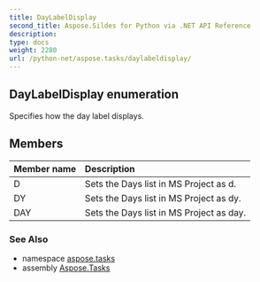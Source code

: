 ```yaml
---
title: DayLabelDisplay
second_title: Aspose.Sildes for Python via .NET API Reference
description: 
type: docs
weight: 2280
url: /python-net/aspose.tasks/daylabeldisplay/
---
```


## DayLabelDisplay enumeration

Specifies how the day label displays.

## Members
| Member name | Description |
| :- | :- |
|D|Sets the Days list in MS Project as d.|
|DY|Sets the Days list in MS Project as dy.|
|DAY|Sets the Days list in MS Project as day.|

### See Also

* namespace [aspose.tasks](/tasks/python-net/aspose.tasks/)
* assembly [Aspose.Tasks](/tasks/python-net/)

